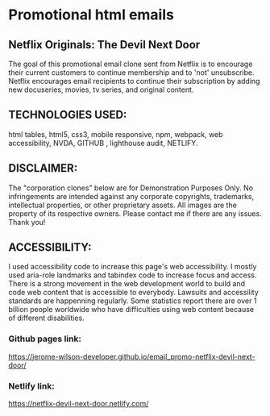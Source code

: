 
# Promotional html emails

## Netflix Originals: The Devil Next Door 
The goal of this promotional email clone sent from Netflix is to encourage their current customers to continue membership and to 'not' unsubscribe. Netflix encourages email recipients to continue their subscription by adding new docuseries, movies, tv series, and original content. 

## TECHNOLOGIES USED:
html tables, html5, css3, mobile responsive, npm, webpack, web accessibility, NVDA, GITHUB , lighthouse audit, NETLIFY.

## DISCLAIMER:
The "corporation clones" below are for Demonstration Purposes Only. No infringements are intended against any corporate copyrights, trademarks, intellectual properties, or other proprietary assets. All images are the property of its respective owners. Please contact me if there are any issues. Thank you!

## ACCESSIBILITY:
I used accessibility code to increase this page's web accessibility. I mostly used aria-role landmarks and tabindex code to increase focus and access. There is a strong movement in the web development world to build and code web content that is accessible to everybody. Lawsuits and accessility standards are happenning regularly. Some statistics report there are over 1 billion people worldwide who have difficulties using web content because of different disabilities.

### Github pages link:
https://jerome-wilson-developer.github.io/email_promo-netflix-devil-next-door/
### Netlify link:
https://netflix-devil-next-door.netlify.com/
